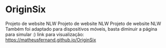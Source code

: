# OriginSix
Projeto de website NLW
Projeto de website NLW Projeto de website NLW Também foi adaptado para dispositivos móveis, basta diminuir a página para simular :) link para visualização: https://matheusfernand.github.io/OriginSix

